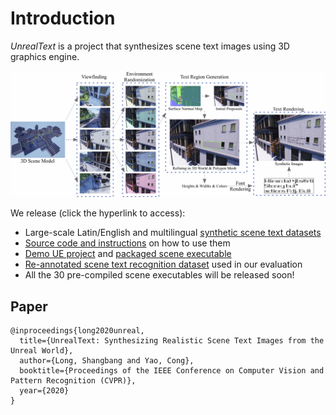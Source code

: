 # Introduction

_UnrealText_ is a project that synthesizes scene text images using 3D graphics engine. 

![pipeline](imgs/pipeline.jpg)


We release (click the hyperlink to access):

- Large-scale Latin/English and multilingual [synthetic scene text datasets](https://github.com/Jyouhou/UnrealText/blob/master/ReleaseNote.md#1-synthetic-scene-text-dataset-from-3d-world)
- [Source code and instructions](https://github.com/Jyouhou/UnrealText/tree/master/code/Tutorial-on-deployment.md) on how to use them
- [Demo UE project](https://github.com/Jyouhou/UnrealText/blob/master/ReleaseNote.md#2-demo-ue-projects) and [packaged scene executable](https://github.com/Jyouhou/UnrealText/blob/master/ReleaseNote.md#3-packaged-scene-executables)
- [Re-annotated scene text recognition dataset](https://github.com/Jyouhou/Case-Sensitive-Scene-Text-Recognition-Datasets) used in our evaluation
- All the 30 pre-compiled scene executables will be released soon!

## Paper
```
@inproceedings{long2020unreal,
  title={UnrealText: Synthesizing Realistic Scene Text Images from the Unreal World},
  author={Long, Shangbang and Yao, Cong},
  booktitle={Proceedings of the IEEE Conference on Computer Vision and Pattern Recognition (CVPR)},
  year={2020}
}
```

